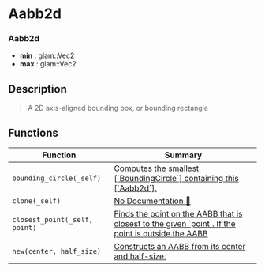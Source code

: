 # Aabb2d

### Aabb2d

- **min** : glam::Vec2
- **max** : glam::Vec2

## Description

>  A 2D axis-aligned bounding box, or bounding rectangle

## Functions

| Function | Summary |
| --- | --- |
| `bounding_circle(_self)` | [ Computes the smallest \[\`BoundingCircle\`\] containing this \[\`Aabb2d\`\]\.](./aabb2d/bounding_circle.md) |
| `clone(_self)` | [No Documentation 🚧](./aabb2d/clone.md) |
| `closest_point(_self, point)` | [ Finds the point on the AABB that is closest to the given \`point\`\.  If the point is outside the AABB](./aabb2d/closest_point.md) |
| `new(center, half_size)` | [ Constructs an AABB from its center and half\-size\.](./aabb2d/new.md) |